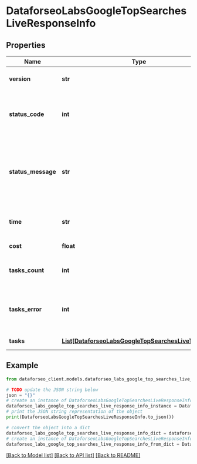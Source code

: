 # DataforseoLabsGoogleTopSearchesLiveResponseInfo


## Properties

Name | Type | Description | Notes
------------ | ------------- | ------------- | -------------
**version** | **str** | the current version of the API | [optional] 
**status_code** | **int** | general status code you can find the full list of the response codes here | [optional] 
**status_message** | **str** | general informational message you can find the full list of general informational messages here | [optional] 
**time** | **str** | total execution time, seconds | [optional] 
**cost** | **float** | total tasks cost, USD | [optional] 
**tasks_count** | **int** | the number of tasks in the tasks array | [optional] 
**tasks_error** | **int** | the number of tasks in the tasks array returned with an error | [optional] 
**tasks** | [**List[DataforseoLabsGoogleTopSearchesLiveTaskInfo]**](DataforseoLabsGoogleTopSearchesLiveTaskInfo.md) | array of tasks | [optional] 

## Example

```python
from dataforseo_client.models.dataforseo_labs_google_top_searches_live_response_info import DataforseoLabsGoogleTopSearchesLiveResponseInfo

# TODO update the JSON string below
json = "{}"
# create an instance of DataforseoLabsGoogleTopSearchesLiveResponseInfo from a JSON string
dataforseo_labs_google_top_searches_live_response_info_instance = DataforseoLabsGoogleTopSearchesLiveResponseInfo.from_json(json)
# print the JSON string representation of the object
print(DataforseoLabsGoogleTopSearchesLiveResponseInfo.to_json())

# convert the object into a dict
dataforseo_labs_google_top_searches_live_response_info_dict = dataforseo_labs_google_top_searches_live_response_info_instance.to_dict()
# create an instance of DataforseoLabsGoogleTopSearchesLiveResponseInfo from a dict
dataforseo_labs_google_top_searches_live_response_info_from_dict = DataforseoLabsGoogleTopSearchesLiveResponseInfo.from_dict(dataforseo_labs_google_top_searches_live_response_info_dict)
```
[[Back to Model list]](../README.md#documentation-for-models) [[Back to API list]](../README.md#documentation-for-api-endpoints) [[Back to README]](../README.md)


